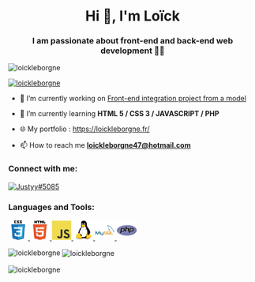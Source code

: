 <h1 align="center">Hi 👋, I'm Loïck</h1>
<h3 align="center">I am passionate about front-end and back-end web development 👨‍💻</h3>

<p align="left"> <img src="https://komarev.com/ghpvc/?username=loickleborgne&label=Profile%20views&color=0e75b6&style=flat" alt="loickleborgne" /> </p>

<p align="left"> <a href="https://github.com/ryo-ma/github-profile-trophy"><img src="https://github-profile-trophy.vercel.app/?username=loickleborgne" alt="loickleborgne" /></a> </p>

- 🔭 I’m currently working on [Front-end integration project from a model](https://github.com/LoickLeBorgne/model-integration)

- 🌱 I’m currently learning **HTML 5 / CSS 3 / JAVASCRIPT / PHP**

- 🌐 My portfolio : https://loickleborgne.fr/

- 📫 How to reach me **loickleborgne47@hotmail.com**

<h3 align="left">Connect with me:</h3>
<p align="left">
<a href="https://discord.gg/Justyy#5085" target="blank"><img align="center" src="https://raw.githubusercontent.com/rahuldkjain/github-profile-readme-generator/master/src/images/icons/Social/discord.svg" alt="Justyy#5085" height="30" width="40" /></a>
</p>

<h3 align="left">Languages and Tools:</h3>
<p align="left"> <a href="https://www.w3schools.com/css/" target="_blank" rel="noreferrer"> <img src="https://raw.githubusercontent.com/devicons/devicon/master/icons/css3/css3-original-wordmark.svg" alt="css3" width="40" height="40"/> </a> <a href="https://www.w3.org/html/" target="_blank" rel="noreferrer"> <img src="https://raw.githubusercontent.com/devicons/devicon/master/icons/html5/html5-original-wordmark.svg" alt="html5" width="40" height="40"/> </a> <a href="https://developer.mozilla.org/en-US/docs/Web/JavaScript" target="_blank" rel="noreferrer"> <img src="https://raw.githubusercontent.com/devicons/devicon/master/icons/javascript/javascript-original.svg" alt="javascript" width="40" height="40"/> </a> <a href="https://www.linux.org/" target="_blank" rel="noreferrer"> <img src="https://raw.githubusercontent.com/devicons/devicon/master/icons/linux/linux-original.svg" alt="linux" width="40" height="40"/> </a> <a href="https://www.mysql.com/" target="_blank" rel="noreferrer"> <img src="https://raw.githubusercontent.com/devicons/devicon/master/icons/mysql/mysql-original-wordmark.svg" alt="mysql" width="40" height="40"/> </a> <a href="https://www.php.net" target="_blank" rel="noreferrer"> <img src="https://raw.githubusercontent.com/devicons/devicon/master/icons/php/php-original.svg" alt="php" width="40" height="40"/> </a> </p>

<p><img align="left" src="https://github-readme-stats.vercel.app/api/top-langs?username=loickleborgne&show_icons=true&locale=en&layout=compact" alt="loickleborgne" /></p>

<p>&nbsp;<img align="center" src="https://github-readme-stats.vercel.app/api?username=loickleborgne&show_icons=true&locale=en" alt="loickleborgne" /></p>

<p><img align="center" src="https://github-readme-streak-stats.herokuapp.com/?user=loickleborgne&" alt="loickleborgne" /></p>


<!---
LoickLeBorgne/LoickLeBorgne is a ✨ special ✨ repository because its `README.md` (this file) appears on your GitHub profile.
You can click the Preview link to take a look at your changes.
--->
